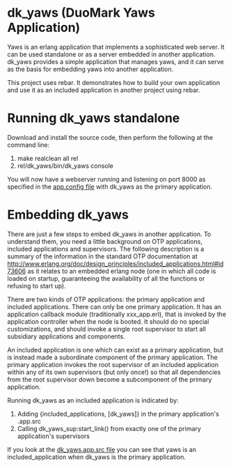 dk_yaws (DuoMark Yaws Application)
==================================

Yaws is an erlang application that implements a sophisticated web server. It can be used standalone or as a server embedded in another application. dk_yaws provides a simple application that manages yaws, and it can serve as the basis for embedding yaws into another application.

This project uses rebar. It demonstrates how to build your own application and use it as an included application in another project using rebar.

Running dk_yaws standalone
==========================

Download and install the source code, then perform the following at the command line:

  1. make realclean all rel
  1. rel/dk_yaws/bin/dk_yaws console

You will now have a webserver running and listening on port 8000 as specified in the [app.config file](https://raw.github.com/duomark/dk_yaws/master/rel/files/app.config) with dk_yaws as the primary application.

Embedding dk_yaws
=================

There are just a few steps to embed dk_yaws in another application. To understand them, you need a little background on OTP applications, included applications and supervisors. The following description is a summary of the information in the standard OTP documentation at http://www.erlang.org/doc/design_principles/included_applications.html#id73606 as it relates to an embedded erlang node (one in which all code is loaded on startup, guaranteeing the availability of all the functions or refusing to start up).

There are two kinds of OTP applications: the primary application and included applications. There can only be one primary application. It has an application callback module (traditionally xxx_app.erl), that is invoked by the application controller when the node is booted. It should do no special customizations, and should invoke a single root supervisor to start all subsidiary applications and components.

An included application is one which can exist as a primary application, but is instead made a subordinate component of the primary application. The primary application invokes the root supervisor of an included application within any of its own supervisors (but only once!) so that all dependencies from the root supervisor down become a subcomponent of the primary application.

Running dk_yaws as an included application is indicated by:

  1. Adding {included_applications, [dk_yaws]} in the primary application's .app.src
  1. Calling dk_yaws_sup:start_link() from exactly one of the primary application's supervisors

If you look at the [dk_yaws.app.src file](https://raw.github.com/duomark/dk_yaws/master/src/dk_yaws.app.src) you can see that yaws is an included_application when dk_yaws is the primary application.

